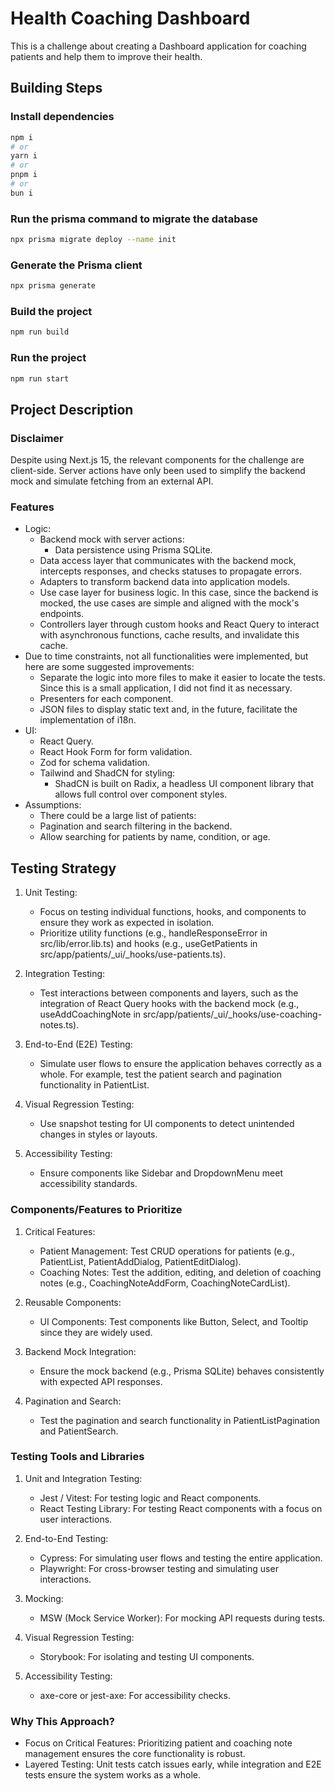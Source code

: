 # Health Coaching Dashboard

This is a challenge about creating a Dashboard application for coaching patients and help them to improve their health.

## Building Steps

### Install dependencies

```bash
npm i
# or
yarn i
# or
pnpm i
# or
bun i
```

### Run the prisma command to migrate the database

```bash
npx prisma migrate deploy --name init
```

### Generate the Prisma client

```bash
npx prisma generate
```

### Build the project

```bash
npm run build
```

### Run the project

```bash
npm run start
```

## Project Description

### Disclaimer

Despite using Next.js 15, the relevant components for the challenge are client-side. Server actions have only been used to simplify the backend mock and simulate fetching from an external API.

### Features

- Logic:
  - Backend mock with server actions:
    - Data persistence using Prisma SQLite.
  - Data access layer that communicates with the backend mock, intercepts responses, and checks statuses to propagate errors.
  - Adapters to transform backend data into application models.
  - Use case layer for business logic. In this case, since the backend is mocked, the use cases are simple and aligned with the mock's endpoints.
  - Controllers layer through custom hooks and React Query to interact with asynchronous functions, cache results, and invalidate this cache.
- Due to time constraints, not all functionalities were implemented, but here are some suggested improvements:
  - Separate the logic into more files to make it easier to locate the tests. Since this is a small application, I did not find it as necessary.
  - Presenters for each component.
  - JSON files to display static text and, in the future, facilitate the implementation of i18n.
- UI:
  - React Query.
  - React Hook Form for form validation.
  - Zod for schema validation.
  - Tailwind and ShadCN for styling:
    - ShadCN is built on Radix, a headless UI component library that allows full control over component styles.
- Assumptions:
  - There could be a large list of patients:
  - Pagination and search filtering in the backend.
  - Allow searching for patients by name, condition, or age.

## Testing Strategy

1. Unit Testing:

   - Focus on testing individual functions, hooks, and components to ensure they work as expected in isolation.
   - Prioritize utility functions (e.g., handleResponseError in src/lib/error.lib.ts) and hooks (e.g., useGetPatients in src/app/patients/\_ui/\_hooks/use-patients.ts).

2. Integration Testing:

   - Test interactions between components and layers, such as the integration of React Query hooks with the backend mock (e.g., useAddCoachingNote in src/app/patients/\_ui/\_hooks/use-coaching-notes.ts).

3. End-to-End (E2E) Testing:

   - Simulate user flows to ensure the application behaves correctly as a whole. For example, test the patient search and pagination functionality in PatientList.

4. Visual Regression Testing:

   - Use snapshot testing for UI components to detect unintended changes in styles or layouts.

5. Accessibility Testing:
   - Ensure components like Sidebar and DropdownMenu meet accessibility standards.

### Components/Features to Prioritize

1. Critical Features:

   - Patient Management: Test CRUD operations for patients (e.g., PatientList, PatientAddDialog, PatientEditDialog).
   - Coaching Notes: Test the addition, editing, and deletion of coaching notes (e.g., CoachingNoteAddForm, CoachingNoteCardList).

2. Reusable Components:

   - UI Components: Test components like Button, Select, and Tooltip since they are widely used.

3. Backend Mock Integration:

   - Ensure the mock backend (e.g., Prisma SQLite) behaves consistently with expected API responses.

4. Pagination and Search:

   - Test the pagination and search functionality in PatientListPagination and PatientSearch.

### Testing Tools and Libraries

1. Unit and Integration Testing:

   - Jest / Vitest: For testing logic and React components.
   - React Testing Library: For testing React components with a focus on user interactions.

2. End-to-End Testing:

   - Cypress: For simulating user flows and testing the entire application.
   - Playwright: For cross-browser testing and simulating user interactions.

3. Mocking:

   - MSW (Mock Service Worker): For mocking API requests during tests.

4. Visual Regression Testing:

   - Storybook: For isolating and testing UI components.

5. Accessibility Testing:

   - axe-core or jest-axe: For accessibility checks.

### Why This Approach?

- Focus on Critical Features: Prioritizing patient and coaching note management ensures the core functionality is robust.
- Layered Testing: Unit tests catch issues early, while integration and E2E tests ensure the system works as a whole.
